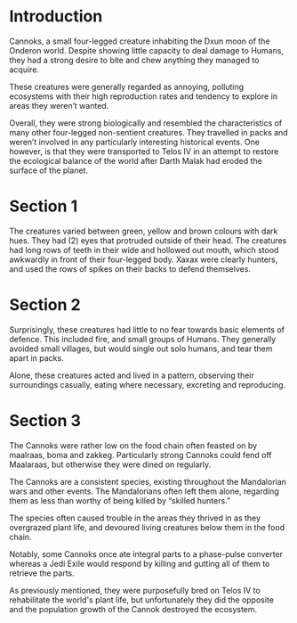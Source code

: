 # Introduction

Cannoks, a small four-legged creature inhabiting the Dxun moon of the Onderon world.
Despite showing little capacity to deal damage to Humans, they had a strong desire to bite and chew anything they managed to acquire.

These creatures were generally regarded as annoying, polluting ecosystems with their high reproduction rates and tendency to explore in areas they weren’t wanted.

Overall, they were strong biologically and resembled the characteristics of many other four-legged non-sentient creatures.
They travelled in packs and weren’t involved in any particularly interesting historical events.
One however, is that they were transported to Telos IV in an attempt to restore the ecological balance of the world after Darth Malak had eroded the surface of the planet.

# Section 1

The creatures varied between green, yellow and brown colours with dark hues.
They had (2) eyes that protruded outside of their head.
The creatures had long rows of teeth in their wide and hollowed out mouth, which stood awkwardly in front of their four-legged body.
Xaxax were clearly hunters, and used the rows of spikes on their backs to defend themselves.

# Section 2

Surprisingly, these creatures had little to no fear towards basic elements of defence.
This included fire, and small groups of Humans.
They generally avoided small villages, but would single out solo humans, and tear them apart in packs.

Alone, these creatures acted and lived in a pattern, observing their surroundings casually, eating where necessary, excreting and reproducing.

# Section 3

The Cannoks were rather low on the food chain often feasted on by maalraas, boma and zakkeg.
Particularly strong Cannoks could fend off Maalaraas, but otherwise they were dined on regularly.

The Cannoks are a consistent species, existing throughout the Mandalorian wars and other events.
The Mandalorians often left them alone, regarding them as less than worthy of being killed by “skilled hunters.”

The species often caused trouble in the areas they thrived in as they overgrazed plant life, and devoured living creatures below them in the food chain.

Notably, some Cannoks once ate integral parts to a phase-pulse converter whereas a Jedi Exile would respond by killing and gutting all of them to retrieve the parts.

As previously mentioned, they were purposefully bred on Telos IV to rehabilitate the world's plant life, but unfortunately they did the opposite and the population growth of the Cannok destroyed the ecosystem.
